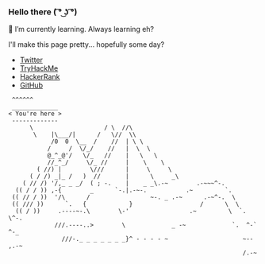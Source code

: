 ### Hello there ( ͡° ͜ʖ ͡°)
🌱 I’m currently learning. Always learning eh?

I'll make this page pretty... hopefully some day?

- [Twitter](https://twitter.com/no_symkey_cache)
- [TryHackMe](https://tryhackme.com/p/fulco)
- [HackerRank](https://hackerrank.com/fulco)
- [GitHub](https://github.com/otuva)


```
 ^^^^^^
 _____________
< You're here >
 -------------
      \                    / \  //\
       \    |\___/|      /   \//  \\
            /0  0  \__  /    //  | \ \    
           /     /  \/_/    //   |  \  \  
           @_^_@'/   \/_   //    |   \   \ 
           //_^_/     \/_ //     |    \    \
        ( //) |        \///      |     \     \
      ( / /) _|_ /   )  //       |      \     _\
    ( // /) '/,_ _ _/  ( ; -.    |    _ _\.-~        .-~~~^-.
  (( / / )) ,-{        _      `-.|.-~-.           .~         `.
 (( // / ))  '/\      /                 ~-. _ .-~      .-~^-.  \
 (( /// ))      `.   {            }                   /      \  \
  (( / ))     .----~-.\        \-'                 .~         \  `. \^-.
             ///.----..>        \             _ -~             `.  ^-`  ^-_
               ///-._ _ _ _ _ _ _}^ - - - - ~                     ~-- ,.-~
                                                                  /.-~

```
